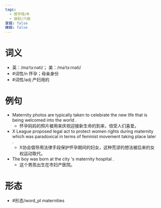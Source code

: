 ```yaml
---
tags:
  - 首字母/M
  - 级别/六级
掌握: false
模糊: false
---
```

# 词义
- 英：/məˈtɜːnəti/； 美：/məˈtɜːrnəti/
- #词性/n  怀孕；母亲身份
- #词性/adj  产妇用的
# 例句
- Maternity photos are typically taken to celebrate the new life that is being welcomed into the world .
	- 怀孕妈妈的照片被用来庆祝迎接新生命的到来，倍受人们喜爱。
- X League proposed legal act to protect women rights during maternity which was paradoxical in terms of feminist movement taking place later .
	- X协会倡导用法律手段保护怀孕期间的妇女，这种荒谬的想法被后来的女权运动取代。
- The boy was born at the city 's maternity hospital .
	- 这个男孩出生在市妇产医院。
# 形态
- #形态/word_pl maternities
